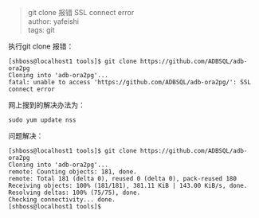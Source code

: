 >git clone 报错 SSL connect error    
>author: yafeishi    
>tags: git    

执行git clone 报错：    

```
[shboss@localhost1 tools]$ git clone https://github.com/ADBSQL/adb-ora2pg
Cloning into 'adb-ora2pg'...
fatal: unable to access 'https://github.com/ADBSQL/adb-ora2pg/': SSL connect error
```

网上搜到的解决办法为：    

```
sudo yum update nss
```

问题解决：    

```
[shboss@localhost1 tools]$ git clone https://github.com/ADBSQL/adb-ora2pg
Cloning into 'adb-ora2pg'...
remote: Counting objects: 181, done.
remote: Total 181 (delta 0), reused 0 (delta 0), pack-reused 180
Receiving objects: 100% (181/181), 381.11 KiB | 143.00 KiB/s, done.
Resolving deltas: 100% (75/75), done.
Checking connectivity... done.
[shboss@localhost1 tools]$ 
```


